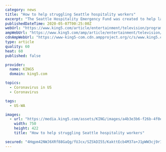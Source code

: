 ```yaml
---
category: news
title: "How to help struggling Seattle hospitality workers"
excerpt: "The Seattle Hospitality Emergency Fund was created to help laid off, furloughed and unemployed hospitality workers during the COVID-19 crisis."
publishedDateTime: 2020-05-07T00:25:00Z
webUrl: "https://www.king5.com/article/entertainment/television/programs/evening/seattle-hospitality-emergency-fund/281-9e30bd96-7b56-40e8-9996-20ac958ad7c3"
ampWebUrl: "https://www.king5.com/amp/article/entertainment/television/programs/evening/seattle-hospitality-emergency-fund/281-9e30bd96-7b56-40e8-9996-20ac958ad7c3"
cdnAmpWebUrl: "https://www-king5-com.cdn.ampproject.org/c/s/www.king5.com/amp/article/entertainment/television/programs/evening/seattle-hospitality-emergency-fund/281-9e30bd96-7b56-40e8-9996-20ac958ad7c3"
type: article
quality: 60
heat: 60
published: false

provider:
  name: KING5
  domain: king5.com

topics:
  - Coronavirus in US
  - Coronavirus

tags:
  - US-WA

images:
  - url: "https://media.king5.com/assets/KING/images/a4b3e3b6-f26b-4f0e-8215-26daf2871af8/a4b3e3b6-f26b-4f0e-8215-26daf2871af8_750x422.png"
    width: 750
    height: 422
    title: "How to help struggling Seattle hospitality workers"

secured: "4Hqpm42NWJ6XRf88GaQg/fUJcx/SZSkDI55/KakttEcb4M37a+J1pWW3cj9r1GFj09elSMg7bCWVNNFkVvezDFPLmt+x/hr6GGjxMpaCX7OEyDJuK+n7avvE6kGcojxyQhKIL4USJtkSsdioDCnWdVX5xCltWe1odYjiyLOayVxDbhBQdh9rd4Ua/QgttZxGIgieCQSzl9BIDiHojTt+F8vXyn+/My/BG25Csh4Mizn6vVhyE80foWw8+wswOC8Ae4ILZbJDK6OlkogabIZ4Emfno4SlUFAmy3RcR/Ka/qHS3rMEUH0lu9vVjR+9p6GOiHtcYBC39drq9ZpL2crSB08CwAcjZf7yh+7R35KWN1NeDl6h1O7KCYoJxawDVDgfgVhgxLPbYJsIRUXIQ0inBn+HGoT+L86MKTikgNf5iFYadiY0MN0OP5o2ZvhVGDhsDZgERVbTaQtBODxA/9YVSU//e9cq9OfpUMUoABuxmIM=;CrxBy3VUfG2TIz9FhfMUPw=="
---
```


